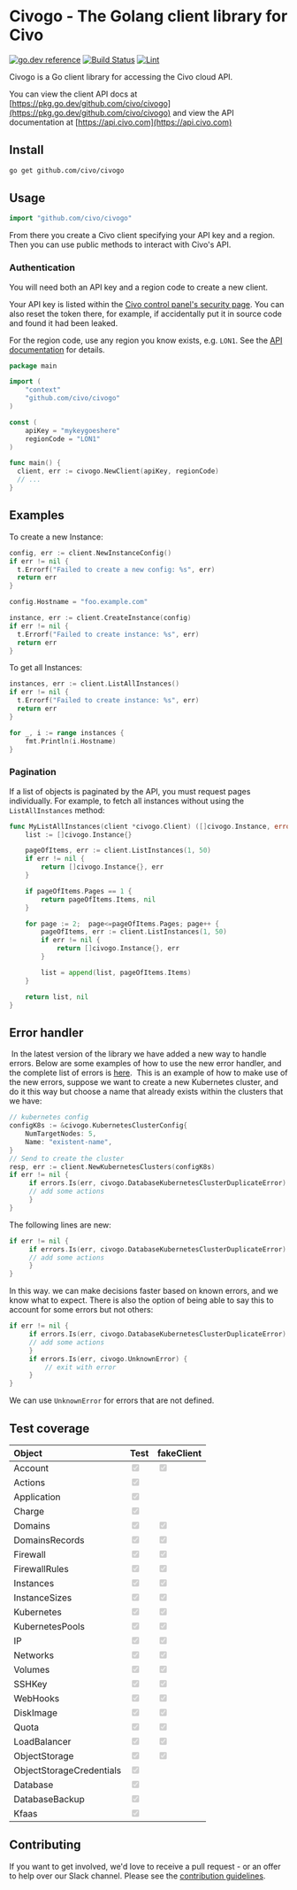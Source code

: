 # Civogo - The Golang client library for Civo

[![go.dev reference](https://img.shields.io/badge/go.dev-reference-007d9c?logo=go&logoColor=white&style=flat-square)](https://pkg.go.dev/github.com/civo/civogo?tab=doc)
[![Build Status](https://github.com/civo/civogo/workflows/Test/badge.svg)](https://github.com/civo/civogo/actions)
[![Lint](https://github.com/civo/civogo/workflows/Lint/badge.svg)](https://github.com/civo/civogo/actions)

Civogo is a Go client library for accessing the Civo cloud API.

You can view the client API docs at [https://pkg.go.dev/github.com/civo/civogo](https://pkg.go.dev/github.com/civo/civogo) and view the API documentation at [https://api.civo.com](https://api.civo.com)


## Install

```sh
go get github.com/civo/civogo
```

## Usage

```go
import "github.com/civo/civogo"
```

From there you create a Civo client specifying your API key and a region. Then you can use public methods to interact with Civo's API.

### Authentication

You will need both an API key and a region code to create a new client.

Your API key is listed within the [Civo control panel's security page](https://www.civo.com/account/security). You can also reset the token there, for example, if accidentally put it in source code and found it had been leaked.

For the region code, use any region you know exists, e.g. `LON1`. See the [API documentation](https://github.com/civo/civogo.git) for details.

```go
package main

import (
	"context"
	"github.com/civo/civogo"
)

const (
    apiKey = "mykeygoeshere"
    regionCode = "LON1"
)

func main() {
  client, err := civogo.NewClient(apiKey, regionCode)
  // ...
}
```

## Examples

To create a new Instance:

```go
config, err := client.NewInstanceConfig()
if err != nil {
  t.Errorf("Failed to create a new config: %s", err)
  return err
}

config.Hostname = "foo.example.com"

instance, err := client.CreateInstance(config)
if err != nil {
  t.Errorf("Failed to create instance: %s", err)
  return err
}
```

To get all Instances:

```go
instances, err := client.ListAllInstances()
if err != nil {
  t.Errorf("Failed to create instance: %s", err)
  return err
}

for _, i := range instances {
    fmt.Println(i.Hostname)
}
```

### Pagination

If a list of objects is paginated by the API, you must request pages individually. For example, to fetch all instances without using the `ListAllInstances` method:

```go
func MyListAllInstances(client *civogo.Client) ([]civogo.Instance, error) {
    list := []civogo.Instance{}

    pageOfItems, err := client.ListInstances(1, 50)
    if err != nil {
        return []civogo.Instance{}, err
    }

    if pageOfItems.Pages == 1 {
        return pageOfItems.Items, nil
    }

    for page := 2;  page<=pageOfItems.Pages; page++ {
        pageOfItems, err := client.ListInstances(1, 50)
        if err != nil {
            return []civogo.Instance{}, err
        }

        list = append(list, pageOfItems.Items)
    }

    return list, nil
}
```

## Error handler
​
In the latest version of the library we have added a new way to handle errors.
Below are some examples of how to use the new error handler, and the complete list of errors is [here](errors.go).
​
This is an example of how to make use of the new errors, suppose we want to create a new Kubernetes cluster, and do it this way but choose a name that already exists within the clusters that we have:
​
```go
// kubernetes config
configK8s := &civogo.KubernetesClusterConfig{
    NumTargetNodes: 5,
    Name: "existent-name",
}
// Send to create the cluster
resp, err := client.NewKubernetesClusters(configK8s)
if err != nil {
     if errors.Is(err, civogo.DatabaseKubernetesClusterDuplicateError) {
     // add some actions
     }
}
```
The following lines are new:
​
```go
if err != nil {
     if errors.Is(err, civogo.DatabaseKubernetesClusterDuplicateError) {
     // add some actions
     }
}
```
In this way. we can make decisions faster based on known errors, and we know what to expect. There is also the option of being able to say this to account for some errors but not others:
​
```go
if err != nil {
     if errors.Is(err, civogo.DatabaseKubernetesClusterDuplicateError) {
     // add some actions
     }
     if errors.Is(err, civogo.UnknownError) {
         // exit with error
     }
}
```
We can use `UnknownError` for errors that are not defined.

## Test coverage
Object | Test | fakeClient |
:------------ | :-------------| :------------- |
Account | <input type="checkbox" disabled checked /> | <input type="checkbox" disabled checked /> |
Actions | <input type="checkbox" disabled checked /> | |
Application | <input type="checkbox" disabled checked /> | |
Charge | <input type="checkbox" disabled checked /> | |
Domains | <input type="checkbox" disabled checked /> | <input type="checkbox" disabled checked /> |
DomainsRecords | <input type="checkbox" disabled checked /> | <input type="checkbox" disabled checked /> |
Firewall | <input type="checkbox" disabled checked /> | <input type="checkbox" disabled checked /> |
FirewallRules | <input type="checkbox" disabled checked /> | <input type="checkbox" disabled checked /> |
Instances | <input type="checkbox" disabled checked /> | <input type="checkbox" disabled checked /> |
InstanceSizes | <input type="checkbox" disabled checked /> | <input type="checkbox" disabled checked /> |
Kubernetes | <input type="checkbox" disabled checked /> | <input type="checkbox" disabled checked /> |
KubernetesPools | <input type="checkbox" disabled checked /> | <input type="checkbox" disabled checked /> |
IP | <input type="checkbox" disabled checked /> | <input type="checkbox" disabled checked /> |
Networks | <input type="checkbox" disabled checked /> | <input type="checkbox" disabled checked /> |
Volumes | <input type="checkbox" disabled checked /> | <input type="checkbox" disabled checked /> |
SSHKey | <input type="checkbox" disabled checked /> | <input type="checkbox" disabled checked /> |
WebHooks | <input type="checkbox" disabled checked /> | <input type="checkbox" disabled checked /> |
DiskImage | <input type="checkbox" disabled checked /> | <input type="checkbox" disabled checked /> |
Quota | <input type="checkbox" disabled checked /> | <input type="checkbox" disabled checked /> |
LoadBalancer | <input type="checkbox" disabled checked /> | <input type="checkbox" disabled checked /> |
ObjectStorage | <input type="checkbox" disabled checked /> | <input type="checkbox" disabled checked /> |
ObjectStorageCredentials | <input type="checkbox" disabled checked /> | |
Database | <input type="checkbox" disabled checked /> | |
DatabaseBackup | <input type="checkbox" disabled checked /> | |
Kfaas | <input type="checkbox" disabled checked /> | |


## Contributing

If you want to get involved, we'd love to receive a pull request - or an offer to help over our Slack channel. Please see the [contribution guidelines](CONTRIBUTING.md).
